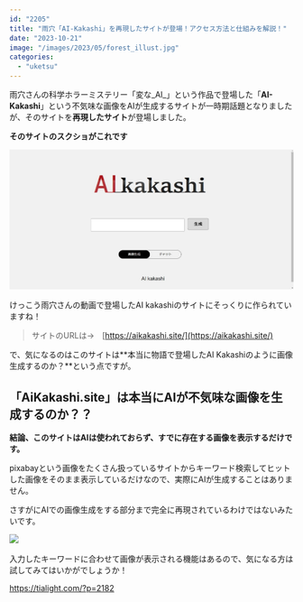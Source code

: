 ```yaml
---
id: "2205"
title: "雨穴「AI-Kakashi」を再現したサイトが登場！アクセス方法と仕組みを解説！"
date: "2023-10-21"
image: "/images/2023/05/forest_illust.jpg"
categories: 
  - "uketsu"
---
```


雨穴さんの科学ホラーミステリー「変な_AI_」という作品で登場した「**AI-Kakashi**」という不気味な画像をAIが生成するサイトが一時期話題となりましたが、そのサイトを**再現したサイト**が登場しました。

**そのサイトのスクショがこれです**

![](/images/2023/10/aikakashi-fake-ss1.jpg)

けっこう雨穴さんの動画で登場したAI kakashiのサイトにそっくりに作られていますね！

> サイトのURLは→　[https://aikakashi.site/](https://aikakashi.site/)

で、気になるのはこのサイトは**本当に物語で登場したAI Kakashiのように画像生成するのか？**という点ですが。

## 「AiKakashi.site」は本当にAIが不気味な画像を生成するのか？？

**結論、このサイトはAIは使われておらず、すでに存在する画像を表示するだけです。**

pixabayという画像をたくさん扱っているサイトからキーワード検索してヒットした画像をそのまま表示しているだけなので、実際にAIが生成することはありません。

さすがにAIでの画像生成をする部分まで完全に再現されているわけではないみたいです。

![](https://i.gyazo.com/866755dc5feadf218a6351e5d939148f.png)

入力したキーワードに合わせて画像が表示される機能はあるので、気になる方は試してみてはいかがでしょうか！

https://tialight.com/?p=2182
